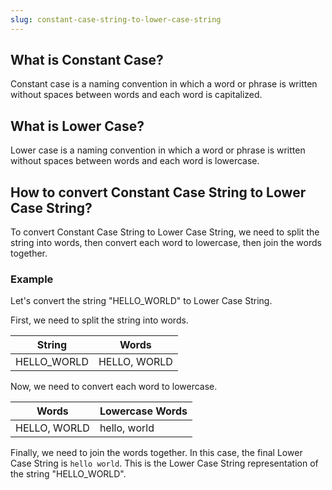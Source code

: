 ```yaml
---
slug: constant-case-string-to-lower-case-string
---
```


## What is Constant Case?

Constant case is a naming convention in which a word or phrase is written without spaces between words and each word is capitalized.

## What is Lower Case?

Lower case is a naming convention in which a word or phrase is written without spaces between words and each word is lowercase.

## How to convert Constant Case String to Lower Case String?

To convert Constant Case String to Lower Case String, we need to split the string into words, then convert each word to lowercase, then join the words together.

### Example

Let's convert the string "HELLO_WORLD" to Lower Case String.

First, we need to split the string into words.

| String      | Words        |
| ----------- | ------------ |
| HELLO_WORLD | HELLO, WORLD |

Now, we need to convert each word to lowercase.

| Words        | Lowercase Words |
| ------------ | --------------- |
| HELLO, WORLD | hello, world    |

Finally, we need to join the words together. In this case, the final Lower Case String is `hello world`. This is the Lower Case String representation of the string "HELLO_WORLD".
